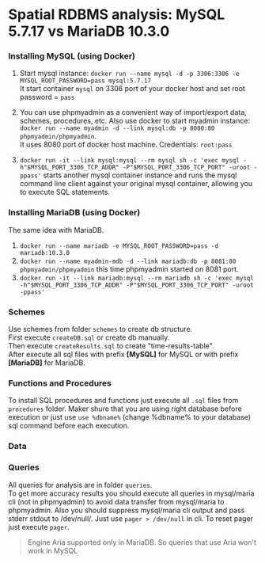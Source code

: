 # Spatial RDBMS analysis: MySQL 5.7.17 vs MariaDB 10.3.0

### Installing MySQL (using Docker)  
1. Start mysql instance:  `docker run --name mysql -d -p 3306:3306 -e MYSQL_ROOT_PASSWORD=pass mysql:5.7.17`  
It start container `mysql` on 3306 port of your docker host and set root password = `pass`
  
2. You can use phpmyadmin as a convenient way of import/export data, schemes, procedures, etc. Also use docker to start myadmin instance: `docker run --name myadmin -d --link mysql:db -p 8080:80 phpmyadmin/phpmyadmin`.  
It uses 8080 port of docker host machine. Credentials: `root:pass`

3. `docker run -it --link mysql:mysql --rm mysql sh -c 'exec mysql -h"$MYSQL_PORT_3306_TCP_ADDR" -P"$MYSQL_PORT_3306_TCP_PORT" -uroot -ppass'` starts another mysql container instance and runs the mysql command line client against your original mysql container, allowing you to execute SQL statements. 

### Installing MariaDB (using Docker)  
The same idea with MariaDB.  
1. `docker run --name mariadb -e MYSQL_ROOT_PASSWORD=pass -d mariadb:10.3.0`
2. `docker run --name myadmin-mdb -d --link mariadb:db -p 8081:80 phpmyadmin/phpmyadmin` this time phpmyadmin started on 8081 port.  
3. `docker run -it --link mariadb:mysql --rm mariadb sh -c 'exec mysql -h"$MYSQL_PORT_3306_TCP_ADDR" -P"$MYSQL_PORT_3306_TCP_PORT" -uroot -ppass'`


### Schemes
Use schemes from folder `schemes` to create db structure.  
First execute `createDB.sql` or create db manually.  
Then execute `createResults.sql` to create "time-results-table".  
After execute all sql files with prefix **[MySQL]** for MySQL or with prefix **[MariaDB]** for MariaDB.  

### Functions and Procedures  
To install SQL procedures and functions just execute all `.sql` files from `procedures` folder. Maker shure that you are using right database before execution or just use `use %dbname%` (change %dbname% to your database) sql command before each execution.

### Data  

### Queries
All queries for analysis are in folder `queries`.  
To get more accuracy results you should execute all queries in mysql/maria cli (not in phpmyadmin) to avoid data transfer from mysql/maria to phpmyadmin. Also you should suppress mysql/maria cli output and pass stderr stdout to /dev/null/. Just use `pager > /dev/null` in cli. To reset pager just execute `pager`.  
> Engine Aria supported only in MariaDB. So queries that use Aria won't work in MySQL
